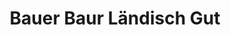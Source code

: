 ---
title: "Bauer Baur Ländisch Gut"
url: /friedrichshafen/bauer-baur-laendisch-gut/
shop: Hofladen
---